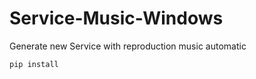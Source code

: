 # Service-Music-Windows
Generate new Service with reproduction music automatic
```
pip install 
```
